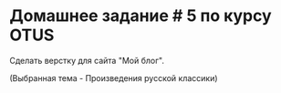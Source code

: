 <html> 
<head> 
<title>homework_04</title> 
</head> 
<body> 
<H1>Домашнее задание # 5 по курсу OTUS</H1> 
<P>Сделать верстку для сайта "Мой блог".</P> 
<P>(Выбранная тема - Произведения русской классики)</P> 
</body> 
</html>